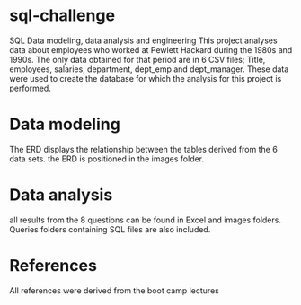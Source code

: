 # sql-challenge
SQL Data modeling, data analysis and engineering
This project analyses data about employees who worked at Pewlett Hackard during the 1980s and 1990s.
The only data obtained for that period are in 6 CSV files; Title, employees, salaries, department, dept_emp and dept_manager. These data were used to create the database for which the analysis for this project is performed.
# Data modeling
The ERD displays the relationship between the tables derived from the 6 data sets. the ERD is positioned in the images folder.
# Data analysis
all results from the 8 questions can be found in Excel and images folders. Queries folders containing SQL files are also included.
# References
All references were derived from the boot camp lectures
